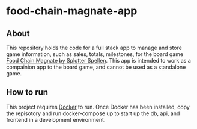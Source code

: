 # food-chain-magnate-app

## About

This repository holds the code for a full stack app to manage and store game information, such as sales, totals, milestones, for the board game [Food Chain Magnate by Splotter Spellen](https://www.splottershop.com/products/food-chain-magnate). This app is intended to work as a compainion app to the board game, and cannot be used as a standalone game.

## How to run

This project requires [Docker](https://www.docker.com/) to run. Once Docker has been installed, copy the repisotory and run docker-compose up to start up the db, api, and frontend in a development environment.
